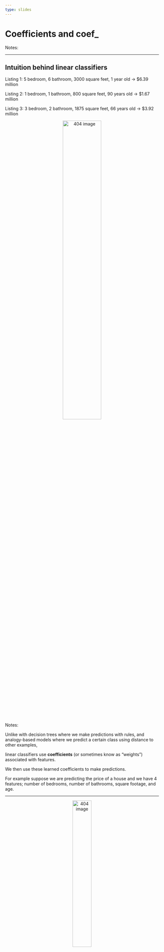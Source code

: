 ```yaml
---
type: slides
---
```


# Coefficients and coef\_

Notes: <br>

---

## Intuition behind linear classifiers

Listing 1: 5 bedroom, 6 bathroom, 3000 square feet, 1 year old -\> $6.39
million

Listing 2: 1 bedroom, 1 bathroom, 800 square feet, 90 years old -\>
$1.67 million

Listing 3: 3 bedroom, 2 bathroom, 1875 square feet, 66 years old -\>
$3.92 million

<center>

<img src="/module8/house_table.png"  width = "50%" alt="404 image" />

</center>

Notes:

Unlike with decision trees where we make predictions with rules, and
analogy-based models where we predict a certain class using distance to
other examples,

linear classifiers use **coefficients** (or sometimes know as “weights”)
associated with features.

We then use these learned coefficients to make predictions.

For example suppose we are predicting the price of a house and we have 4
features; number of bedrooms, number of bathrooms, square footage, and
age.

---

<center>

<img src="/module8/house_table.png"  width = "35%" alt="404 image" />

</center>

Consider the following listing (example):

<font size="+1"><em> 3 bedroom, 2 bathroom, 1875 square feet, 66 year
old .</em></font>

<br> <br>

<img src="/module8/price0.svg"  width = "100%" alt="404 image" /> <br>

<img src="/module8/price2.svg"  width = "58%" alt="404 image" /> <br>

<img src="/module8/price3.svg"  width = "50%" alt="404 image" /> <br>

<img src="/module8/price4.svg"  width = "16%" alt="404 image" /> <br>

Notes:

---

## Components of a linear model

<br> <br> <br>

<img src="/module8/price1.svg"  width = "100%" alt="404 image" /> <br>

  - <font  color="7bd1ec"> Input features</font>  
  - <font  color="#b1d78c"> Coefficients (weights), one per
    feature</font>  
  - <font  color="e8b0d0"> Bias or intercept</font>

Notes:

---

``` python
housing_df = pd.read_csv("data/real_estate.csv")
train_df, test_df = train_test_split(housing_df, test_size=0.1, random_state=1)
train_df.head()
```

```out
     house_age  distance_station  num_stores  latitude  longitude  price
172        6.6          90.45606           9  24.97433  121.54310   58.1
230        4.0        2147.37600           3  24.96299  121.51284   33.4
346       13.2        1712.63200           2  24.96412  121.51670   30.8
244        4.8        1559.82700           3  24.97213  121.51627   21.7
367       15.0        1828.31900           2  24.96464  121.51531   20.9
```

``` python
X_train, y_train = train_df.drop(columns =['price']), train_df['price']
X_test, y_test = test_df.drop(columns =['price']), test_df['price']
```

Notes:

Let’s now use `Ridge` with our Taiwan housing dataset that we saw in
assignment 1 where we want to predict the house price.

---

``` python
lm = Ridge()
lm.fit(X_train, y_train);
training_score = lm.score(X_train, y_train)
training_score
```

```out
0.5170145681350131
```

``` python
lm.coef_
```

```out
array([-2.43214368e-01, -5.33723544e-03,  1.25878207e+00,  8.92353624e+00, -1.34523313e+00])
```

Notes:

We can make our pipeline as usual and train it, and assess our training
score.

we saw that with linear classifiers we have weights associated with each
feature our model.

How do we get that? We can use `.coef_` to obtain them from our trained
model.

But how are these useful?

---

``` python
ridge_weights = lm.coef_
ridge_weights
```

```out
array([-2.43214368e-01, -5.33723544e-03,  1.25878207e+00,  8.92353624e+00, -1.34523313e+00])
```

``` python
words_weights_df = pd.DataFrame(data=ridge_weights, index=X_train.columns, columns=['Weight'])
words_weights_df
```

```out
                    Weight
house_age        -0.243214
distance_station -0.005337
num_stores        1.258782
latitude          8.923536
longitude        -1.345233
```

``` python
words_weights_df.sort_values(by='Weight')
```

```out
                    Weight
longitude        -1.345233
house_age        -0.243214
distance_station -0.005337
num_stores        1.258782
latitude          8.923536
```

Notes:

One of the primary advantage of linear classifiers is their ability to
interpret models using these coefficients.

What does these mean? Let’s try to make some sense of it here.

We have our coefficients but we should see which feature they correspond
to, we can do that making a dataframe with both values.

We can use these weight to interpret our model. They show us how much
each of these features effect our model’s prediction.

For example, if we have have an example with 2 store nearby our
`num_stores` value is 2. that means that 2 \* 1.26 = 2.52 will
contribute to our predicted price\!

The negative coefficients work in the oposite way, for example, every
unit increase in age of a house will, subtracts 0.244 from the house’s
predicted value.

---

``` python
X_train.iloc[0:1]
```

```out
     house_age  distance_station  num_stores  latitude  longitude
172        6.6          90.45606           9  24.97433   121.5431
```

``` python
lm.predict(X_train.iloc[0:1])
```

```out
array([52.35605528])
```

Notes:

Let’s take a look at a single example here.

The values in this are the input features.

We can use `predict()` on our features to get a prediction of 52.36.

---

``` python
words_weights_df.T
```

```out
        house_age  distance_station  num_stores  latitude  longitude
Weight  -0.243214         -0.005337    1.258782  8.923536  -1.345233
```

``` python
X_train.iloc[0:1]
```

```out
     house_age  distance_station  num_stores  latitude  longitude
172        6.6          90.45606           9  24.97433   121.5431
```

``` python
intercept = lm.intercept_
intercept
```

```out
-16.240516720277654
```

Notes:

Using our weights, and the model’s intercept (bias) we can calculate the
model’s predictions ourselves.

---

<center>

<img src="/module8/house_weights.svg"  width = "80%" alt="404 image" />

</center>

``` python
intercept + (ridge_weights * X_train.iloc[0:1]).sum(axis=1)
```

```out
172    52.356055
dtype: float64
```

``` python
lm.predict(X_train.iloc[0:1])
```

```out
array([52.35605528])
```

Notes:

All of these features values multiplied by the weights with the
intercept contribute to our prediction.

When we do this by hand using the model’s weights and intercept, we get
the same as if we used `predict`.

---

# Let’s apply what we learned\!

Notes: <br>

